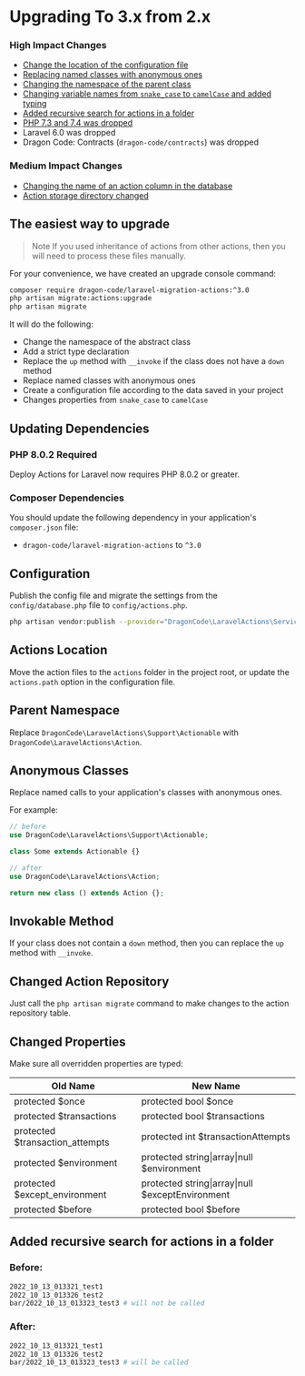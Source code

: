 # Upgrading To 3.x from 2.x

### High Impact Changes

- [Change the location of the configuration file](#configuration)
- [Replacing named classes with anonymous ones](#anonymous-classes)
- [Changing the namespace of the parent class](#parent-namespace)
- [Changing variable names from `snake_case` to `camelCase` and added typing](#changed-properties)
- [Added recursive search for actions in a folder](#added-recursive-search-for-actions-in-a-folder)
- [PHP 7.3 and 7.4 was dropped](#php-802-required)
- Laravel 6.0 was dropped
- Dragon Code: Contracts (`dragon-code/contracts`) was dropped

### Medium Impact Changes

- [Changing the name of an action column in the database](#changed-action-repository)
- [Action storage directory changed](#actions-location)

## The easiest way to upgrade

> Note
> If you used inheritance of actions from other actions, then you will need to process these files manually.

For your convenience, we have created an upgrade console command:

```bash
composer require dragon-code/laravel-migration-actions:^3.0
php artisan migrate:actions:upgrade
php artisan migrate
```

It will do the following:

- Change the namespace of the abstract class
- Add a strict type declaration
- Replace the `up` method with `__invoke` if the class does not have a `down` method
- Replace named classes with anonymous ones
- Create a configuration file according to the data saved in your project
- Changes properties from `snake_case` to `camelCase`

## Updating Dependencies

### PHP 8.0.2 Required

Deploy Actions for Laravel now requires PHP 8.0.2 or greater.

### Composer Dependencies

You should update the following dependency in your application's `composer.json` file:

- `dragon-code/laravel-migration-actions` to `^3.0`

## Configuration

Publish the config file and migrate the settings from the `config/database.php` file to `config/actions.php`.

```bash
php artisan vendor:publish --provider="DragonCode\LaravelActions\ServiceProvider"
```

## Actions Location

Move the action files to the `actions` folder in the project root, or update the `actions.path` option in the
configuration file.

## Parent Namespace

Replace `DragonCode\LaravelActions\Support\Actionable` with `DragonCode\LaravelActions\Action`.

## Anonymous Classes

Replace named calls to your application's classes with anonymous ones.

For example:

```php
// before
use DragonCode\LaravelActions\Support\Actionable;

class Some extends Actionable {}

// after
use DragonCode\LaravelActions\Action;

return new class () extends Action {};
```

## Invokable Method

If your class does not contain a `down` method, then you can replace the `up` method with `__invoke`.

## Changed Action Repository

Just call the `php artisan migrate` command to make changes to the action repository table.

## Changed Properties

Make sure all overridden properties are typed:

| Old Name                        | New Name                                         |
|---------------------------------|--------------------------------------------------|
| protected $once                 | protected bool $once                             |
| protected $transactions         | protected bool $transactions                     |
| protected $transaction_attempts | protected int $transactionAttempts               |
| protected $environment          | protected string\|array\|null $environment       |
| protected $except_environment   | protected string\|array\|null $exceptEnvironment |
| protected $before               | protected bool $before                           |

## Added recursive search for actions in a folder

### Before:

```bash
2022_10_13_013321_test1
2022_10_13_013326_test2
bar/2022_10_13_013323_test3 # will not be called
```

### After:

```bash
2022_10_13_013321_test1
2022_10_13_013326_test2
bar/2022_10_13_013323_test3 # will be called
```
